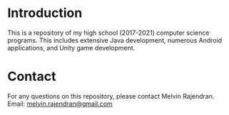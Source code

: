 # Introduction
This is a repository of my high school (2017-2021) computer science programs. This includes extensive Java development, numerous Android applications, and Unity game development.

# Contact
For any questions on this repository, please contact Melvin Rajendran.
  Email: melvin.rajendran@gmail.com
